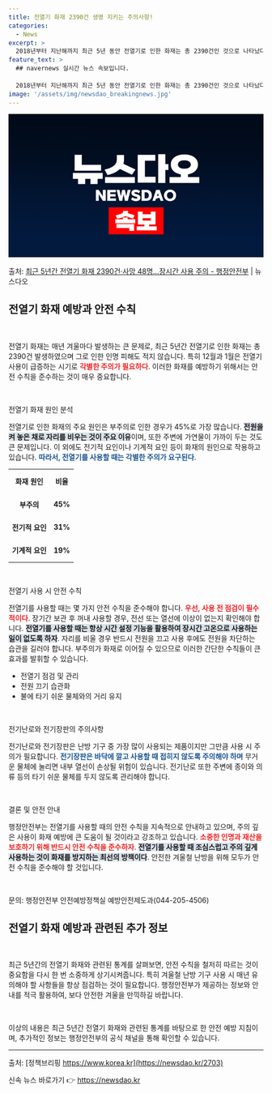 ```yaml
---
title: 전열기 화재 2390건 생명 지키는 주의사항!
categories:
  - News
excerpt: >
  2018년부터 지난해까지 최근 5년 동안 전열기로 인한 화재는 총 2390건인 것으로 나타났다. 소방청 국가…
feature_text: >
  ## navernews 실시간 뉴스 속보입니다.

  2018년부터 지난해까지 최근 5년 동안 전열기로 인한 화재는 총 2390건인 것으로 나타났다. 소방청 국가…
image: '/assets/img/newsdao_breakingnews.jpg'
---
```


![뉴스다오 속보](/assets/img/newsdao_breakingnews.jpg)

<p>출처: <a href="https://newsdao.kr/2703" rel="dofollow">최근 5년간 전열기 화재 2390건·사망 48명…장시간 사용 주의 - 행정안전부</a> | 뉴스다오</p>

<h2 data-ke-size="size26">전열기 화재 예방과 안전 수칙</h2>

<p data-ke-size="size16">&nbsp;</p>

전열기 화재는 매년 겨울마다 발생하는 큰 문제로, 최근 5년간 전열기로 인한 화재는 총 2390건 발생하였으며 그로 인한 인명 피해도 적지 않습니다. 특히 12월과 1월은 전열기 사용이 급증하는 시기로 <b><span style="color: #ee2323;">각별한 주의가 필요하다</span></b>. 이러한 화재를 예방하기 위해서는 안전 수칙을 준수하는 것이 매우 중요합니다. 

<p data-ke-size="size16">&nbsp;</p>

전열기 화재 원인 분석

전열기로 인한 화재의 주요 원인은 부주의로 인한 경우가 45%로 가장 많습니다. <b><span style="background-color: #21538527;">전원을 켜 놓은 채로 자리를 비우는 것이 주요 이유</span></b>이며, 또한 주변에 가연물이 가까이 두는 것도 큰 문제입니다. 이 외에도 전기적 요인이나 기계적 요인 등이 화재의 원인으로 작용하고 있습니다. <b><span style="color: #1a5490;">따라서, 전열기를 사용할 때는 각별한 주의가 요구된다</span></b>.

<table style="width: 100%; border-collapse: collapse;">
  <tr>
    <th style="text-align: center; height: 40px;"><b>화재 원인</b></th>
    <th style="text-align: center; height: 40px;"><b>비율</b></th>
  </tr>
  <tr>
    <td style="text-align: center; height: 40px;"><b>부주의</b></td>
    <td style="text-align: center; height: 40px;"><b>45%</b></td>
  </tr>
  <tr>
    <td style="text-align: center; height: 40px;"><b>전기적 요인</b></td>
    <td style="text-align: center; height: 40px;"><b>31%</b></td>
  </tr>
  <tr>
    <td style="text-align: center; height: 40px;"><b>기계적 요인</b></td>
    <td style="text-align: center; height: 40px;"><b>19%</b></td>
  </tr>
</table>

<p data-ke-size="size16">&nbsp;</p>

전열기 사용 시 안전 수칙

전열기를 사용할 때는 몇 가지 안전 수칙을 준수해야 합니다. <b><span style="color: #ee2323;">우선, 사용 전 점검이 필수적이다</span></b>. 장기간 보관 후 꺼내 사용할 경우, 전선 또는 열선에 이상이 없는지 확인해야 합니다. <b><span style="background-color: #21538527;">전열기를 사용할 때는 항상 시간 설정 기능을 활용하여 장시간 고온으로 사용하는 일이 없도록 하자</span></b>. 자리를 비울 경우 반드시 전원을 끄고 사용 후에도 전원을 차단하는 습관을 길러야 합니다. 부주의가 화재로 이어질 수 있으므로 이러한 간단한 수칙들이 큰 효과를 발휘할 수 있습니다.

<ul>
  <li>전열기 점검 및 관리</li>
  <li>전원 끄기 습관화</li>
  <li>불에 타기 쉬운 물체와의 거리 유지</li>
</ul>

<p data-ke-size="size16">&nbsp;</p>

전기난로와 전기장판의 주의사항

전기난로와 전기장판은 난방 기구 중 가장 많이 사용되는 제품이지만 그만큼 사용 시 주의가 필요합니다. <b><span style="color: #1a5490;">전기장판은 바닥에 깔고 사용할 때 접히지 않도록 주의해야 하며</span></b> 무거운 물체에 눌리면 내부 열선이 손상될 위험이 있습니다. 전기난로 또한 주변에 종이와 의류 등의 타기 쉬운 물체를 두지 않도록 관리해야 합니다. 

<p data-ke-size="size16">&nbsp;</p>

결론 및 안전 안내

행정안전부는 전열기를 사용할 때의 안전 수칙을 지속적으로 안내하고 있으며, 주의 깊은 사용이 화재 예방에 큰 도움이 될 것이라고 강조하고 있습니다. <b><span style="color: #ee2323;">소중한 인명과 재산을 보호하기 위해 반드시 안전 수칙을 준수하자</span></b>. <b><span style="background-color: #21538527;">전열기를 사용할 때 조심스럽고 주의 깊게 사용하는 것이 화재를 방지하는 최선의 방책이다</span></b>. 안전한 겨울철 난방을 위해 모두가 안전 수칙을 준수해야 할 것입니다.

<p data-ke-size="size16">&nbsp;</p>

문의: 행정안전부 안전예방정책실 예방안전제도과(044-205-4506)

<h2 data-ke-size="size26">전열기 화재 예방과 관련된 추가 정보</h2>

<p data-ke-size="size16">&nbsp;</p>

최근 5년간의 전열기 화재와 관련된 통계를 살펴보면, 안전 수칙을 철저히 따르는 것이 중요함을 다시 한 번 소중하게 상기시켜줍니다. 특히 겨울철 난방 기구 사용 시 매년 유의해야 할 사항들을 항상 점검하는 것이 필요합니다. 행정안전부가 제공하는 정보와 안내를 적극 활용하여, 보다 안전한 겨울을 만끽하길 바랍니다. 

<p data-ke-size="size16">&nbsp;</p>

이상의 내용은 최근 5년간 전열기 화재와 관련된 통계를 바탕으로 한 안전 예방 지침이며, 추가적인 정보는 행정안전부의 공식 채널을 통해 확인할 수 있습니다. 

<hr> 

출처: [정책브리핑 https://www.korea.kr](https://newsdao.kr/2703) 

신속 뉴스 바로가기 👉 <a href="https://newsdao.kr" rel="dofollow">https://newsdao.kr</a>


